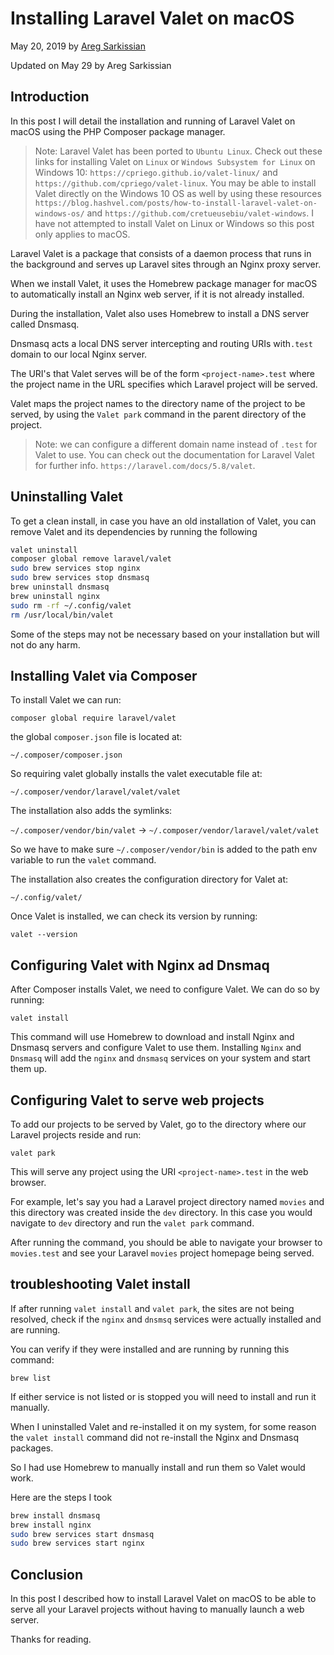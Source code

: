 # Installing Laravel Valet on macOS

May 20, 2019 by [Areg Sarkissian](https://aregsar.com/about)

Updated on May 29 by Areg Sarkissian

## Introduction

In this post I will detail the installation and running of Laravel Valet on macOS using the PHP Composer package manager.

> Note: Laravel Valet has been ported to `Ubuntu Linux`. Check out these links for installing Valet on `Linux` or `Windows Subsystem for Linux` on Windows 10: `https://cpriego.github.io/valet-linux/` and `https://github.com/cpriego/valet-linux`. You may be able to install Valet directly on the Windows 10 OS as well by using these resources `https://blog.hashvel.com/posts/how-to-install-laravel-valet-on-windows-os/` and `https://github.com/cretueusebiu/valet-windows`. I have not attempted to install Valet on Linux or Windows so this post only applies to macOS.

Laravel Valet is a package that consists of a daemon process that runs in the background and serves up Laravel sites through an Nginx proxy server.

When we install Valet, it uses the Homebrew package manager for macOS to automatically install an Nginx web server, if it is not already installed.

During the installation, Valet also uses Homebrew to install a DNS server called Dnsmasq.

Dnsmasq acts a local DNS server intercepting and routing URIs with`.test` domain to our local Nginx server.

The URI's that Valet serves will be of the form `<project-name>.test` where the project name in the URL specifies which Laravel project will be served.

Valet maps the project names to the directory name of the project to be served, by using the `Valet park` command in the parent directory of the project.

> Note: we can configure a different domain name instead of `.test` for Valet to use. You can check out the documentation for Laravel Valet for further info. `https://laravel.com/docs/5.8/valet`.

## Uninstalling Valet

To get a clean install, in case you have an old installation of Valet, you can remove Valet and its dependencies by running the following

```bash
valet uninstall
composer global remove laravel/valet
sudo brew services stop nginx
sudo brew services stop dnsmasq
brew uninstall dnsmasq
brew uninstall nginx
sudo rm -rf ~/.config/valet
rm /usr/local/bin/valet
```

Some of the steps may not be necessary based on your installation but will not do any harm.

## Installing Valet via Composer

To install Valet we can run:

`composer global require laravel/valet`

the global `composer.json` file is located at:

`~/.composer/composer.json`

So requiring valet globally installs the valet executable file at:

`~/.composer/vendor/laravel/valet/valet`

The installation also adds the symlinks:

`~/.composer/vendor/bin/valet` -> `~/.composer/vendor/laravel/valet/valet`

So we have to make sure `~/.composer/vendor/bin` is added to the path env variable to run the `valet` command.

The installation also creates the configuration directory for Valet at:

`~/.config/valet/`

Once Valet is installed, we can check its version by running:

`valet --version`

## Configuring Valet with Nginx ad Dnsmaq

After Composer installs Valet, we need to configure Valet. We can do so by running:

`valet install`

This command will use Homebrew to download and install Nginx and Dnsmasq servers and configure Valet to use them.
Installing `Nginx` and `Dnsmasq` will add the `nginx` and `dnsmasq` services on your system and start them up.

## Configuring Valet to serve web projects

To add our projects to be served by Valet, go to the directory where our Laravel projects reside and run:

`valet park`

This will serve any project using the URI `<project-name>.test` in the web browser.

For example, let's say you had a Laravel project directory named `movies` and this directory was created inside the `dev` directory. In this case you would navigate to `dev` directory and run the `valet park` command.

After running the command, you should be able to navigate your browser to `movies.test` and see your Laravel `movies` project homepage being served.

## troubleshooting Valet install

If after running `valet install` and `valet park`, the sites are not being resolved, check if the `nginx` and `dnsmsq` services were actually installed and are running.

You can verify if they were installed and are running by running this command:

`brew list`

If either service is not listed or is stopped you will need to install and run it manually.

When I uninstalled Valet and re-installed it on my system, for some reason the `valet install` command did not re-install the Nginx and Dnsmasq packages.

So I had use Homebrew to manually install and run them so Valet would work.

Here are the steps I took

```bash
brew install dnsmasq
brew install nginx
sudo brew services start dnsmasq
sudo brew services start nginx
```

## Conclusion

In this post I described how to install Laravel Valet on macOS to be able to serve all your Laravel projects without having to manually launch a web server.

Thanks for reading.